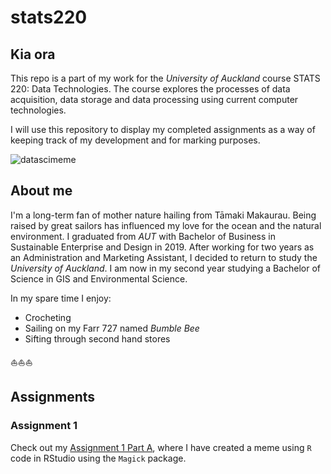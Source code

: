 # stats220

## Kia ora 

This repo is a part of my work for the *University of Auckland* course STATS 220: Data Technologies. The course explores the processes of data acquisition, data storage and data processing using current computer technologies. 

I will use this repository to display my completed assignments as a way of keeping track of my development and for marking purposes.

![datascimeme](https://cdn.someecards.com/someecards/usercards/i-just-installed-rstudio-im-a-data-scientist-now-ebc6a.png)

## About me
I'm a long-term fan of mother nature hailing from Tāmaki Makaurau. Being raised by great sailors has influenced my love for the ocean and the natural environment. I graduated from *AUT* with Bachelor of Business in Sustainable Enterprise and Design in 2019. After working for two years as an Administration and Marketing Assistant, I decided to return to study the *University of Auckland*. I am now in my second year studying a Bachelor of Science in GIS and Environmental Science. 

In my spare time I enjoy: 
* Crocheting 
* Sailing on my Farr 727 named *Bumble Bee*
* Sifting through second hand stores

⛵⛵⛵

## Assignments

### Assignment 1
Check out my [Assignment 1 Part A](https://laura-read.github.io/stats220/), where I have created a meme using `R` code in RStudio using the `Magick` package. 
